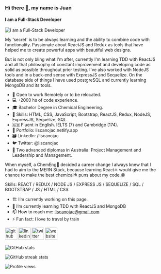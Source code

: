 ### Hi there 👋, my name is Juan
#### I am a Full-Stack Developer
![I am a Full-Stack Developer](https://github.com/liscanojac/liscanojac/blob/main/ghBanner.png)

My 'secret' is to be always learning and the ability to combine code with functionality. Passionate about ReactJS and Redux as tools that have helped me to create powerful apps with beautiful web designs.

But is not only bling what I'm after, currently I'm learning TDD with ReactJS and all that philosophy of constant improvement and developing code as solid as possible throughout prior testing. I've also worked with NodeJS tools and in a back-end sense with ExpressJS and Sequelize. On the database side of things I have used postgreSQL and currently learning MongoDB and its tools.

- :electric_plug: Open to work Remotely or to be relocated.
- :computer: +2000 hs of code experience.
- :mortar_board: Bachelor Degree in Chemical Engineering.
- :muscle: Skills: HTML, CSS, JavaScript, Bootstrap, ReactJS, Redux, NodeJS, ExpressJS, Sequelize, SQL.
- :gb: Fluent in English. IELTS (7) and Cambridge (174).
- :briefcase: Portfolio: liscanojac.netlify.app
- :card_file_box: LinkedIn: /liscanojac
- :bird: Twitter: @liscanojac
- :koala: Two advanced diplomas in Australia: Project Management and Leadership and Management.

When myself, a ChemEng🥼 decided a career change I always knew that I had to aim to the MERN Stack, because learning React:atom_symbol: would give me the chance to make the best chemical⚗️ puns about my code.:stuck_out_tongue:

Skills: REACT / REDUX / NODE JS / EXPRESS JS / SEQUELIZE / SQL / BOOTSTRAP / JS / HTML / CSS

- 🏗️ I’m currently working on this page. 
- 🌱 I’m currently learning TDD with ReactJS and MongoDB 
- 📫 How to reach me: liscanojac@gmail.com 
- ⚡ Fun fact: I love to travel by train 


[<img src='https://cdn.jsdelivr.net/npm/simple-icons@3.0.1/icons/github.svg' alt='github' height='40'>](https://github.com/liscanojac)  [<img src='https://cdn.jsdelivr.net/npm/simple-icons@3.0.1/icons/linkedin.svg' alt='linkedin' height='40'>](https://www.linkedin.com/in/liscanojac/)  [<img src='https://cdn.jsdelivr.net/npm/simple-icons@3.0.1/icons/twitter.svg' alt='twitter' height='40'>](https://twitter.com/liscanojac)  [<img src='https://cdn.jsdelivr.net/npm/simple-icons@3.0.1/icons/icloud.svg' alt='website' height='40'>](liscanojac.netlify.app)  

![GitHub stats](https://github-readme-stats.vercel.app/api?username=liscanojac&show_icons=true)  

![GitHub streak stats](https://github-readme-streak-stats.herokuapp.com/?user=liscanojac)  

![Profile views](https://gpvc.arturio.dev/liscanojac)  





